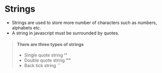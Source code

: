 # Strings
- Strings are used to store more number of characters such as numbers, alphabets etc.
- A string in javascript must be surrounded by quotes.

> #### There are three types of strings
> - Single quote string **''**
> - Double quote string **""**
> - Back tick string **``**